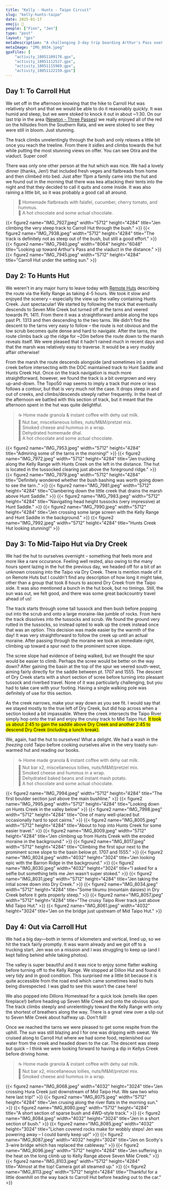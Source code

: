 ```yaml
---
title: "Kelly - Hunts - Taipo Circuit"
slug: "kelly-hunts-taipo"
date: 2025-01-17
emoji: 🥾
people: ["Finn", "Jen"]
type: "post"
layout: "gps"
metaDescription: "A challenging 3-day trip boarding Arthur's Pass over Dry Creek."
metaImage: "IMG_8034.jpeg"
gpxFiles: [
    "activity_18051109178.gpx",
    "activity_18051112527.gpx",
    "activity_18051115969.gpx",
    "activity_18051122159.gpx"]
---
```


## Day 1: To Carroll Hut

We set off in the afternoon knowing that the hike to Carroll Hut was relatively short and that we would be able to do it reasonably quickly. It was humid and steep, but we were stoked to knock it out in about ~1:30. On our last trip in the area ([Newton - Three Passes](/posts/newton-three-passes/)) we really enjoyed all of the red on the hillsides from the Southern Rata, and we were stoked to see they were still in bloom. Just stunning.

The track climbs unrelentingly through the bush and only relaxes a little bit once you reach the treeline. From there it sidles and climbs towards the hut while putting the most stunning views on offer. You can see Otira and the viaduct. Super cool!

There was only one other person at the hut which was nice. We had a lovely dinner (thanks, Jen!) that included fresh veges and flatbreads from home and then climbed into bed. Just after 11pm a family came into the hut and we found out in the morning that there was kea attacking their tents into the night and that they decided to call it quits and come inside. It was also raining a little bit, so it was probably a good call all around.

> 🍴 Homemade flatbreads with falafel, cucumber, cherry tomato, and hummus.<br/>
> 🍫 A hot chocolate and some actual chocolate.

<div class="grid">
{{< figure2 name="IMG_7927.jpeg" width="5712" height="4284" title="Jen climbing the very steep track to Carroll Hut through the bush." >}}
{{< figure2 name="IMG_7938.jpeg" width="5712" height="4284" title="The track is definitely not as steep out of the bush, but still a good effort." >}}
{{< figure2 name="IMG_7940.jpeg" width="8064" height="6048" title="Looking up toward Arthur's Pass and the viaduct in the distance." >}}
{{< figure2 name="IMG_7945.jpeg" width="5712" height="4284" title="Carroll Hut under the setting sun." >}}
</div>

## Day 2: To Hunts Hut

We weren't in any major hurry to leave today with [Remote Huts](https://www.remotehuts.co.nz/hunts-creek-hut.html) describing the route via the Kelly Range as taking 4-5 hours. We took it slow and enjoyed the scenery – especially the view up the valley containing Hunts Creek. Just spectacular! We started by following the track that eventually descends to Seven Mile Creek but turned off at the tarns and veered towards Pt. 1411. From there it was a straightforward amble along the tops past Pt. 1313 and then descending to the two tarns. We didn't find the descent to the tarns very easy to follow – the route is not obvious and the low scrub becomes quite dense and hard to navigate. After the tarns, the route climbs back up the ridge for ~20m before the route down to the marsh reveals itself. We were pleased that it hadn't rained much in recent days and that the marsh was relatively easy to traverse. It would be a _very_ muddy affair otherwise!

From the marsh the route descends alongside (and sometimes in) a small creek before intersecting with the DOC maintained track to Hunt Saddle and Hunts Creek Hut. Once on the track navigation is much more straightforward, however, we found the track is a bit overgrown and very up-and-down. The Topo50 map seems to imply a track that more or less follows a contour, but that is very much not the case. It drops steep in and out of creeks, and climbs/descends steeply rather frequently. In the heat of the afternoon we battled with this section of track, but it meant that the afternoon spent in the hut was quite delightful.

> ☕️ Home made granola & instant coffee with dehy oat milk. <br/>
> 🥜 Nut bar, miscellaneous lollies, nuts/M&M/pretzel mix.<br/>
> 🌮 Smoked cheese and hummus in a wrap. <br/>
> 🍴 Dehydrated homemade dhal. <br/>
> 🍫 A hot chocolate and some actual chocolate.

<div class="grid">
{{< figure2 name="IMG_7953.jpeg" width="5712" height="4284" title="Admiring some of the tarns in the morning!" >}}
{{< figure2 name="IMG_7972.jpeg" width="5712" height="4284" title="Jen trucking along the Kelly Range with Hunts Creek on the left in  the distance. The hut is located in the tussocked clearing just above the foreground ridge." >}}
{{< figure2 name="IMG_7979.jpeg" width="5712" height="4284" title="Definitely wondered whether the bush bashing was worth going down to see the tarn.." >}}
{{< figure2 name="IMG_7981.jpeg" width="5712" height="4284" title="Clambering down the little creek that drains the marsh above Hunt Saddle." >}}
{{< figure2 name="IMG_7983.jpeg" width="5712" height="4284" title="Navigating head height tussocks (very impressive) at Hunt Saddle." >}}
{{< figure2 name="IMG_7990.jpeg" width="5712" height="4284" title="Jen crossing some large screen with the Kelly Range and Hunt Saddle in the background." >}}
{{< figure2 name="IMG_7992.jpeg" width="5712" height="4284" title="Hunts Creek Hut looking stunning!" >}}
</div>

## Day 3: To Mid-Taipo Hut via Dry Creek

We had the hut to ourselves overnight – something that feels more and more like a rare occurance. Feeling well rested, also owing to the many hours spent lazing in the hut the previous day, we headed off for a bit of an unknown crossing into the Taipo via Dry Creek. There is mention made of it on Remote Huts but I couldn't find any description of how long it might take, other than a group that took 8 hours to ascend Dry Creek from the Taipo side. It was also mentioned a bunch in the hut book, but no timings. Still, the sun was out, we felt good, and there was some great backcountry travel ahead of us!

The track starts through some tall tussock and then bush before popping out into the scrub and onto a large moraine-like jumble of rocks. From here the track dissolves into the tussocks and scrub. We found the ground very rutted in the tussocks, so instead opted to walk up the creek instead once that was an option. This decision was made easier by the warmth of the day! It was very straightforward to follow the creek up until an actual moraine. After passing through the moraine we took an immediate right, climbing up toward a spur next to the prominent scree slope.

The scree slope had evidence of being walked, but we thought the spur would be easier to climb. Perhaps the scree would be better on the way down? After gaining the basin at the top of the spur we veered south-west, aiming fairly directly for the saddle between pt. 1707 and 1555. The descent of Dry Creek starts with a short section of scree before turning into pleasant tussock and riverbed travel. None of it was particularly challenging, but you had to take care with your footing. Having a single walking pole was definitely of use for this section.

As the creek narrows, make your way down as you see fit. I would say that we stayed mostly to the true left of Dry Creek, but did hop across when a section looked a bit impassable. Where the creek intersects the Taipo River simply hop onto the trail and enjoy the cruisy track to Mid Taipo Hut. <mark>It took us about 2:45 to gain the saddle above Dry Creek and another 2:45 to descend Dry Creek (including a lunch break).</mark>

We, again, had the hut to ourselves! What a delight. We had a wash in the _freezing_ cold Taipo before cooking ourselves alive in the very toasty sun-warmed hut and reading our books.

> ☕️ Home made granola & instant coffee with dehy oat milk. <br/>
> 🥜 Nut bar x2, miscellaneous lollies, nuts/M&M/pretzel mix.<br/>
> 🌮 Smoked cheese and hummus in a wrap. <br/>
> 🍴 Dehydrated baked beans and instant mash potato. <br/>
> 🍫 A hot chocolate and some actual chocolate.

<div class="grid">
{{< figure2 name="IMG_7994.jpeg" width="5712" height="4284" title="The first boulder section just above the main bushline." >}}
{{< figure2 name="IMG_7995.jpeg" width="5712" height="4284" title="Looking down on Hunts Creek in the valley below" >}}
{{< figure2 name="IMG_7998.jpeg" width="5712" height="4284" title="One of many well-placed but occasionally hard to spot cairns." >}}
{{< figure2 name="IMG_8005.jpeg" width="5712" height="4284" title="About to hop into Hunts Creek for some easier travel." >}}
{{< figure2 name="IMG_8009.jpeg" width="5712" height="4284" title="Jen climbing up from Hunts Creek with the eroded moraine in the background." >}}
{{< figure2 name="IMG_8017.jpeg" width="5712" height="4284" title="Climbing the first spur next to the prominent scree slope to the basin below pt. 1707 and 1555." >}}
{{< figure2 name="IMG_8024.jpeg" width="4032" height="3024" title="Jen looking epic with the Barron Ridge in the background." >}}
{{< figure2 name="IMG_8030.jpeg" width="4032" height="3024" title="I asked for a selfie but something tells me Jen wasn't super stoked." >}}
{{< figure2 name="IMG_8031.jpeg" width="5712" height="4284" title="Jen taking the intial scree down into Dry Creek." >}}
{{< figure2 name="IMG_8034.jpeg" width="5712" height="4284" title="Some tikumu (mountain daisies) in Dry Creek before it gets properly steep." >}}
{{< figure2 name="IMG_8057.jpeg" width="5712" height="4284" title="The cruisy Taipo River track just above Mid Taipo Hut." >}}
{{< figure2 name="IMG_8061.jpeg" width="4032" height="3024" title="Jen on the bridge just upstream of Mid Taipo Hut." >}}
</div>

## Day 4: Out via Carroll Hut

We had a big day—both in terms of kilometers and vertical, lined up, so we hit the track fairly promptly. It was warm already and we got off to a trucking start. Jen was on a mission and I was struggling to keep up (and I kept falling behind while taking photos).

The valley is super beautiful and it was nice to enjoy some flatter walking before turning off to the Kelly Range. We stopped at Dillon Hut and found it very tidy and in good condition. This surprised me a little bit because it is quite accessible from the road end which came sometimes lead to huts being disrespected. I was glad to see this wasn't the case here!

We also popped into Dillons Homestead for a quick look (smells like open fireplace!) before heading up Seven Mile Creek and onto the obvious spur. The track climbs steeply and unrelentingly toward the Kelly Range with only the shortest of breathers along the way. There is a great view over a slip out to Seven Mile Creek about halfway up. Don't fall!

Once we reached the tarns we were pleased to get some respite from the uphill. The sun was still blazing and I for one was dripping with sweat. We cruised along to Carroll Hut where we had some food, replenished our water from the creek and headed down to the car. The descent was steep but quick – I think we were looking forward to having a dip in Kellys Creek before driving home.

> ☕️ Home made granola & instant coffee with dehy oat milk. <br/>
> 🥜 Nut bar x2, miscellaneous lollies, nuts/M&M/pretzel mix.<br/>
> 🌮 Smoked cheese and hummus in a wrap. <br/>

<div class="grid">
{{< figure2 name="IMG_8068.jpeg" width="4032" height="3024" title="Jen crossing Hura Creek just downstream of Mid Taipo Hut. We saw two whio here last trip!" >}}
{{< figure2 name="IMG_8075.jpeg" width="5712" height="4284" title="Jen crusing along the river flats in the morning sun." >}}
{{< figure2 name="IMG_8080.jpeg" width="5712" height="4284" title="A short section of sparse bush and 4WD-style track." >}}
{{< figure2 name="IMG_8084.jpeg" width="4032" height="3024" title="Jen in a short section of bush." >}}
{{< figure2 name="IMG_8085.jpeg" width="4032" height="3024" title="Lichen covered rocks make for wobbly steps! Jen was powering away – I could barely keep up!" >}}
{{< figure2 name="IMG_8087.jpeg" width="4032" height="3024" title="Jen on Scotty's 3-wire bridge which has replaced the cableway." >}}
{{< figure2 name="IMG_8096.jpeg" width="5712" height="4284" title="Jen suffering in the heat on the long climb up to Kelly Range above Seven Mile Creek." >}}
{{< figure2 name="IMG_8103.jpeg" width="5712" height="4284" title="Almost at the top! Camera got all steamed up." >}}
{{< figure2 name="IMG_8113.jpeg" width="5712" height="4284" title="Thankful for a little downhill on the way back to Carroll Hut before heading out to the car." >}}
</div>
